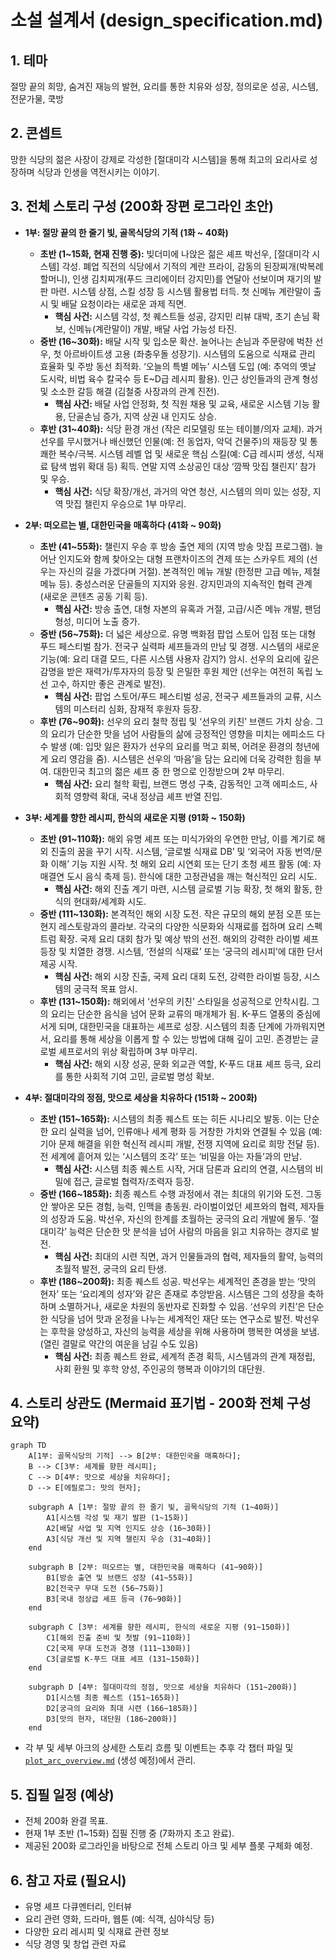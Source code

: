 # 소설 설계서 (design_specification.md)

## 1. 테마
절망 끝의 희망, 숨겨진 재능의 발현, 요리를 통한 치유와 성장, 정의로운 성공, 시스템, 전문가물, 쿡방

## 2. 콘셉트
망한 식당의 젊은 사장이 강제로 각성한 [절대미각 시스템]을 통해 최고의 요리사로 성장하며 식당과 인생을 역전시키는 이야기.

## 3. 전체 스토리 구성 (200화 장편 로그라인 초안)

- **1부: 절망 끝의 한 줄기 빛, 골목식당의 기적 (1화 ~ 40화)**
    - **초반 (1~15화, 현재 진행 중):** 빚더미에 나앉은 젊은 셰프 박선우, [절대미각 시스템] 각성. 폐업 직전의 식당에서 기적의 계란 프라이, 감동의 된장찌개(박복례 할머니), 인생 김치찌개(푸드 크리에이터 강지민)를 연달아 선보이며 재기의 발판 마련. 시스템 상점, 스킬 성장 등 시스템 활용법 터득. 첫 신메뉴 계란말이 출시 및 배달 요청이라는 새로운 과제 직면.
        - **핵심 사건:** 시스템 각성, 첫 퀘스트들 성공, 강지민 리뷰 대박, 초기 손님 확보, 신메뉴(계란말이) 개발, 배달 사업 가능성 타진.
    - **중반 (16~30화):** 배달 시작 및 입소문 확산. 늘어나는 손님과 주문량에 벅찬 선우, 첫 아르바이트생 고용 (좌충우돌 성장기). 시스템의 도움으로 식재료 관리 효율화 및 주방 동선 최적화. ‘오늘의 특별 메뉴’ 시스템 도입 (예: 추억의 옛날 도시락, 비법 육수 칼국수 등 E~D급 레시피 활용). 인근 상인들과의 관계 형성 및 소소한 갈등 해결 (김철중 사장과의 관계 진전).
        - **핵심 사건:** 배달 사업 안정화, 첫 직원 채용 및 교육, 새로운 시스템 기능 활용, 단골손님 증가, 지역 상권 내 인지도 상승.
    - **후반 (31~40화):** 식당 환경 개선 (작은 리모델링 또는 테이블/의자 교체). 과거 선우를 무시했거나 배신했던 인물(예: 전 동업자, 악덕 건물주)의 재등장 및 통쾌한 복수/극복. 시스템 레벨 업 및 새로운 핵심 스킬(예: C급 레시피 생성, 식재료 탐색 범위 확대 등) 획득. 연말 지역 소상공인 대상 ‘깜짝 맛집 챌린지’ 참가 및 우승.
        - **핵심 사건:** 식당 확장/개선, 과거의 악연 청산, 시스템의 의미 있는 성장, 지역 맛집 챌린지 우승으로 1부 마무리.

- **2부: 떠오르는 별, 대한민국을 매혹하다 (41화 ~ 90화)**
    - **초반 (41~55화):** 챌린지 우승 후 방송 출연 제의 (지역 방송 맛집 프로그램). 늘어난 인지도와 함께 찾아오는 대형 프랜차이즈의 견제 또는 스카우트 제의 (선우는 자신의 길을 가겠다며 거절). 본격적인 메뉴 개발 (한정판 고급 메뉴, 제철 메뉴 등). 충성스러운 단골들의 지지와 응원. 강지민과의 지속적인 협력 관계 (새로운 콘텐츠 공동 기획 등).
        - **핵심 사건:** 방송 출연, 대형 자본의 유혹과 거절, 고급/시즌 메뉴 개발, 팬덤 형성, 미디어 노출 증가.
    - **중반 (56~75화):** 더 넓은 세상으로. 유명 백화점 팝업 스토어 입점 또는 대형 푸드 페스티벌 참가. 전국구 실력파 셰프들과의 만남 및 경쟁. 시스템의 새로운 기능(예: 요리 대결 모드, 다른 시스템 사용자 감지?) 암시. 선우의 요리에 깊은 감명을 받은 재력가/투자자의 등장 및 은밀한 후원 제안 (선우는 여전히 독립 노선 고수, 하지만 좋은 관계로 발전).
        - **핵심 사건:** 팝업 스토어/푸드 페스티벌 성공, 전국구 셰프들과의 교류, 시스템의 미스터리 심화, 잠재적 후원자 등장.
    - **후반 (76~90화):** 선우의 요리 철학 정립 및 ‘선우의 키친’ 브랜드 가치 상승. 그의 요리가 단순한 맛을 넘어 사람들의 삶에 긍정적인 영향을 미치는 에피소드 다수 발생 (예: 입맛 잃은 환자가 선우의 요리를 먹고 회복, 어려운 환경의 청년에게 요리 영감을 줌). 시스템은 선우의 ‘마음’을 담는 요리에 더욱 강력한 힘을 부여. 대한민국 최고의 젊은 셰프 중 한 명으로 인정받으며 2부 마무리.
        - **핵심 사건:** 요리 철학 확립, 브랜드 명성 구축, 감동적인 고객 에피소드, 사회적 영향력 확대, 국내 정상급 셰프 반열 진입.

- **3부: 세계를 향한 레시피, 한식의 새로운 지평 (91화 ~ 150화)**
    - **초반 (91~110화):** 해외 유명 셰프 또는 미식가와의 우연한 만남, 이를 계기로 해외 진출의 꿈을 꾸기 시작. 시스템, ‘글로벌 식재료 DB’ 및 ‘외국어 자동 번역/문화 이해’ 기능 지원 시작. 첫 해외 요리 시연회 또는 단기 초청 셰프 활동 (예: 자매결연 도시 음식 축제 등). 한식에 대한 고정관념을 깨는 혁신적인 요리 시도.
        - **핵심 사건:** 해외 진출 계기 마련, 시스템 글로벌 기능 확장, 첫 해외 활동, 한식의 현대화/세계화 시도.
    - **중반 (111~130화):** 본격적인 해외 시장 도전. 작은 규모의 해외 분점 오픈 또는 현지 레스토랑과의 콜라보. 각국의 다양한 식문화와 식재료를 접하며 요리 스펙트럼 확장. 국제 요리 대회 참가 및 예상 밖의 선전. 해외의 강력한 라이벌 셰프 등장 및 치열한 경쟁. 시스템, ‘전설의 식재료’ 또는 ‘궁극의 레시피’에 대한 단서 제공 시작.
        - **핵심 사건:** 해외 시장 진출, 국제 요리 대회 도전, 강력한 라이벌 등장, 시스템의 궁극적 목표 암시.
    - **후반 (131~150화):** 해외에서 ‘선우의 키친’ 스타일을 성공적으로 안착시킴. 그의 요리는 단순한 음식을 넘어 문화 교류의 매개체가 됨. K-푸드 열풍의 중심에 서게 되며, 대한민국을 대표하는 셰프로 성장. 시스템의 최종 단계에 가까워지면서, 요리를 통해 세상을 이롭게 할 수 있는 방법에 대해 깊이 고민. 존경받는 글로벌 셰프로서의 위상 확립하며 3부 마무리.
        - **핵심 사건:** 해외 시장 성공, 문화 외교관 역할, K-푸드 대표 셰프 등극, 요리를 통한 사회적 기여 고민, 글로벌 명성 확보.

- **4부: 절대미각의 정점, 맛으로 세상을 치유하다 (151화 ~ 200화)**
    - **초반 (151~165화):** 시스템의 최종 퀘스트 또는 히든 시나리오 발동. 이는 단순한 요리 실력을 넘어, 인류애나 세계 평화 등 거창한 가치와 연결될 수 있음 (예: 기아 문제 해결을 위한 혁신적 레시피 개발, 전쟁 지역에 요리로 희망 전달 등). 전 세계에 흩어져 있는 ‘시스템의 조각’ 또는 ‘비밀을 아는 자들’과의 만남.
        - **핵심 사건:** 시스템 최종 퀘스트 시작, 거대 담론과 요리의 연결, 시스템의 비밀에 접근, 글로벌 협력자/조력자 등장.
    - **중반 (166~185화):** 최종 퀘스트 수행 과정에서 겪는 최대의 위기와 도전. 그동안 쌓아온 모든 경험, 능력, 인맥을 총동원. 라이벌이었던 셰프와의 협력, 제자들의 성장과 도움. 박선우, 자신의 한계를 초월하는 궁극의 요리 개발에 몰두. ‘절대미각’ 능력은 단순한 맛 분석을 넘어 사람의 마음을 읽고 치유하는 경지로 발전.
        - **핵심 사건:** 최대의 시련 직면, 과거 인물들과의 협력, 제자들의 활약, 능력의 초월적 발전, 궁극의 요리 탄생.
    - **후반 (186~200화):** 최종 퀘스트 성공. 박선우는 세계적인 존경을 받는 ‘맛의 현자’ 또는 ‘요리계의 성자’와 같은 존재로 추앙받음. 시스템은 그의 성장을 축하하며 소멸하거나, 새로운 차원의 동반자로 진화할 수 있음. ‘선우의 키친’은 단순한 식당을 넘어 맛과 온정을 나누는 세계적인 재단 또는 연구소로 발전. 박선우는 후학을 양성하고, 자신의 능력을 세상을 위해 사용하며 행복한 여생을 보냄. (열린 결말로 약간의 여운을 남길 수도 있음)
        - **핵심 사건:** 최종 퀘스트 완료, 세계적 존경 획득, 시스템과의 관계 재정립, 사회 환원 및 후학 양성, 주인공의 행복과 이야기의 대단원.

## 4. 스토리 상관도 (Mermaid 표기법 - 200화 전체 구성 요약)
```mermaid
graph TD
    A[1부: 골목식당의 기적] --> B[2부: 대한민국을 매혹하다];
    B --> C[3부: 세계를 향한 레시피];
    C --> D[4부: 맛으로 세상을 치유하다];
    D --> E[에필로그: 맛의 현자];

    subgraph A [1부: 절망 끝의 한 줄기 빛, 골목식당의 기적 (1~40화)]
        A1[시스템 각성 및 재기 발판 (1~15화)]
        A2[배달 사업 및 지역 인지도 상승 (16~30화)]
        A3[식당 개선 및 지역 챌린지 우승 (31~40화)]
    end

    subgraph B [2부: 떠오르는 별, 대한민국을 매혹하다 (41~90화)]
        B1[방송 출연 및 브랜드 성장 (41~55화)]
        B2[전국구 무대 도전 (56~75화)]
        B3[국내 정상급 셰프 등극 (76~90화)]
    end

    subgraph C [3부: 세계를 향한 레시피, 한식의 새로운 지평 (91~150화)]
        C1[해외 진출 준비 및 첫발 (91~110화)]
        C2[국제 무대 도전과 경쟁 (111~130화)]
        C3[글로벌 K-푸드 대표 셰프 (131~150화)]
    end

    subgraph D [4부: 절대미각의 정점, 맛으로 세상을 치유하다 (151~200화)]
        D1[시스템 최종 퀘스트 (151~165화)]
        D2[궁극의 요리와 최대 시련 (166~185화)]
        D3[맛의 현자, 대단원 (186~200화)]
    end
```
* 각 부 및 세부 아크의 상세한 스토리 흐름 및 이벤트는 추후 각 챕터 파일 및 [`plot_arc_overview.md`](novels/GOURMET01_절대미각_시스템_망한_식당을_살려라/plot_arc_overview.md) (생성 예정)에서 관리.

## 5. 집필 일정 (예상)
- 전체 200화 완결 목표.
- 현재 1부 초반 (1~15화) 집필 진행 중 (7화까지 초고 완료).
- 제공된 200화 로그라인을 바탕으로 전체 스토리 아크 및 세부 플롯 구체화 예정.

## 6. 참고 자료 (필요시)
- 유명 셰프 다큐멘터리, 인터뷰
- 요리 관련 영화, 드라마, 웹툰 (예: 식객, 심야식당 등)
- 다양한 요리 레시피 및 식재료 관련 정보
- 식당 경영 및 창업 관련 자료